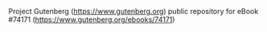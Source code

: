 Project Gutenberg (https://www.gutenberg.org) public repository for
eBook #74171 (https://www.gutenberg.org/ebooks/74171)
